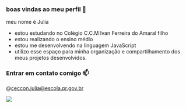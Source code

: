 ### boas vindas ao meu perfil 💙 

meu nome é Julia

- estou estudando no Colégio C.C.M Ivan Ferreira do Amaral filho
- estou realizando o ensino médio
- estou me desenvolvendo na linguagem JavaScript
- utilizo esse espaço para minha organização e compartilhamento dos meus projetos desenvolvidos.

### Entrar em contato comigo 📫

@ceccon.julia@escola.pr.gov.br



![](https://media1.tenor.com/m/GF9KvDmDMU4AAAAd/nini-dog.gif)


<!--

**Cecconvg/Cecconvg** is a ✨ _special_ ✨ repository because its `README.md` (this file) appears on your GitHub profile.

Here are some ideas to get you started:

- 🔭 I’m currently working on ...
- 🌱 I’m currently learning ...
- 👯 I’m looking to collaborate on ...
- 🤔 I’m looking for help with ...
- 💬 Ask me about ...
- 📫 How to reach me: ...
- 😄 Pronouns: ...
- ⚡ Fun fact: ...
-->
